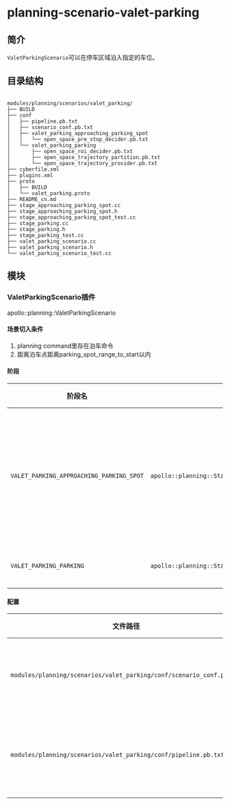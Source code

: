 planning-scenario-valet-parking
============

## 简介

`ValetParkingScenario`可以在停车区域泊入指定的车位。

## 目录结构

```shell

modules/planning/scenarios/valet_parking/
├── BUILD
├── conf
│   ├── pipeline.pb.txt
│   ├── scenario_conf.pb.txt
│   ├── valet_parking_approaching_parking_spot
│   │   └── open_space_pre_stop_decider.pb.txt
│   └── valet_parking_parking
│       ├── open_space_roi_decider.pb.txt
│       ├── open_space_trajectory_partition.pb.txt
│       └── open_space_trajectory_provider.pb.txt
├── cyberfile.xml
├── plugins.xml
├── proto
│   ├── BUILD
│   └── valet_parking.proto
├── README_cn.md
├── stage_approaching_parking_spot.cc
├── stage_approaching_parking_spot.h
├── stage_approaching_parking_spot_test.cc
├── stage_parking.cc
├── stage_parking.h
├── stage_parking_test.cc
├── valet_parking_scenario.cc
├── valet_parking_scenario.h
└── valet_parking_scenario_test.cc

```

## 模块

### ValetParkingScenario插件

apollo::planning::ValetParkingScenario

#### 场景切入条件

  1. planning command里存在泊车命令
  2. 距离泊车点距离parking_spot_range_to_start以内
  
#### 阶段

| 阶段名                                   | 类型                                            | 描述                       |
| ---------------------------------------- | ----------------------------------------------- | -------------------------- |
| `VALET_PARKING_APPROACHING_PARKING_SPOT` | `apollo::planning::StageApproachingParkingSpot` | 引导车辆沿主路行驶到泊车位 |
| `VALET_PARKING_PARKING`                  | `apollo::planning::StageParking`                | 泊入车位                   |


#### 配置

| 文件路径                                                             | 说明             |
| -------------------------------------------------------------------- | ---------------- |
| `modules/planning/scenarios/valet_parking/conf/scenario_conf.pb.txt` | 场景的配置文件   |
| `modules/planning/scenarios/valet_parking/conf/pipeline.pb.txt`      | 场景的流水线文件 |


